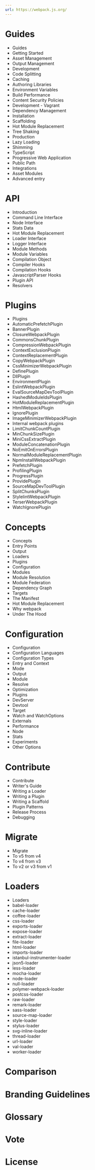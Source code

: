 ```yaml
---
url: https://webpack.js.org/
---
```


# Guides
- Guides
- Getting Started
- Asset Management
- Output Management
- Development
- Code Splitting
- Caching
- Authoring Libraries
- Environment Variables
- Build Performance
- Content Security Policies
- Development - Vagrant
- Dependency Management
- Installation
- Scaffolding
- Hot Module Replacement
- Tree Shaking
- Production
- Lazy Loading
- Shimming
- TypeScript
- Progressive Web Application
- Public Path
- Integrations
- Asset Modules
- Advanced entry
# API
- Introduction
- Command Line Interface
- Node Interface
- Stats Data
- Hot Module Replacement
- Loader Interface
- Logger Interface
- Module Methods
- Module Variables
- Compilation Object
- Compiler Hooks
- Compilation Hooks
- JavascriptParser Hooks
- Plugin API
- Resolvers
# Plugins
- Plugins
- AutomaticPrefetchPlugin
- BannerPlugin
- ClosureWebpackPlugin
- CommonsChunkPlugin
- CompressionWebpackPlugin
- ContextExclusionPlugin
- ContextReplacementPlugin
- CopyWebpackPlugin
- CssMinimizerWebpackPlugin
- DefinePlugin
- DllPlugin
- EnvironmentPlugin
- EslintWebpackPlugin
- EvalSourceMapDevToolPlugin
- HashedModuleIdsPlugin
- HotModuleReplacementPlugin
- HtmlWebpackPlugin
- IgnorePlugin
- ImageMinimizerWebpackPlugin
- Internal webpack plugins
- LimitChunkCountPlugin
- MinChunkSizePlugin
- MiniCssExtractPlugin
- ModuleConcatenationPlugin
- NoEmitOnErrorsPlugin
- NormalModuleReplacementPlugin
- NpmInstallWebpackPlugin
- PrefetchPlugin
- ProfilingPlugin
- ProgressPlugin
- ProvidePlugin
- SourceMapDevToolPlugin
- SplitChunksPlugin
- StylelintWebpackPlugin
- TerserWebpackPlugin
- WatchIgnorePlugin
# Concepts
- Concepts
- Entry Points
- Output
- Loaders
- Plugins
- Configuration
- Modules
- Module Resolution
- Module Federation
- Dependency Graph
- Targets
- The Manifest
- Hot Module Replacement
- Why webpack
- Under The Hood
# Configuration
- Configuration
- Configuration Languages
- Configuration Types
- Entry and Context
- Mode
- Output
- Module
- Resolve
- Optimization
- Plugins
- DevServer
- Devtool
- Target
- Watch and WatchOptions
- Externals
- Performance
- Node
- Stats
- Experiments
- Other Options
# Contribute
- Contribute
- Writer's Guide
- Writing a Loader
- Writing a Plugin
- Writing a Scaffold
- Plugin Patterns
- Release Process
- Debugging
# Migrate
- Migrate
- To v5 from v4
- To v4 from v3
- To v2 or v3 from v1
# Loaders
- Loaders
- babel-loader
- cache-loader
- coffee-loader
- css-loader
- exports-loader
- expose-loader
- extract-loader
- file-loader
- html-loader
- imports-loader
- istanbul-instrumenter-loader
- json5-loader
- less-loader
- mocha-loader
- node-loader
- null-loader
- polymer-webpack-loader
- postcss-loader
- raw-loader
- remark-loader
- sass-loader
- source-map-loader
- style-loader
- stylus-loader
- svg-inline-loader
- thread-loader
- url-loader
- val-loader
- worker-loader
# Comparison
# Branding Guidelines
# Glossary
# Vote
# License
